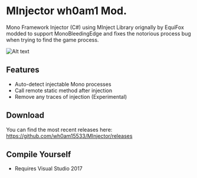 # MInjector wh0am1 Mod.
Mono Framework Injector (C#) using MInject Library orignally by EquiFox modded to support MonoBleedingEdge and fixes the notorious process bug when trying to find the game process.

![Alt text](https://i.imgur.com/sPwtb3s.png "MInjector")

## Features
- Auto-detect injectable Mono processes
- Call remote static method after injection
- Remove any traces of injection (Experimental)

## Download
You can find the most recent releases here: https://github.com/wh0am15533/MInjector/releases

## Compile Yourself
- Requires Visual Studio 2017

